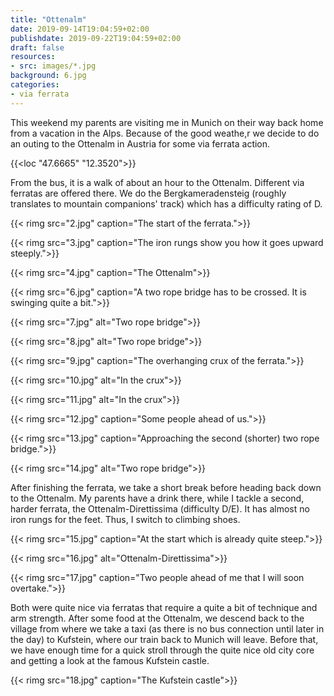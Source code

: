 ```yaml
---
title: "Ottenalm"
date: 2019-09-14T19:04:59+02:00
publishdate: 2019-09-22T19:04:59+02:00
draft: false
resources:
- src: images/*.jpg
background: 6.jpg
categories:
- via ferrata
---
```


This weekend my parents are visiting me in Munich on their way back home from
a vacation in the Alps. Because of the good weathe,r we decide to do an outing
to the Ottenalm in Austria for some via ferrata action.

{{<loc "47.6665" "12.3520">}}

From the bus, it is a walk of about an hour to the Ottenalm. Different via
ferratas are offered there. We do the Bergkameradensteig (roughly translates to
mountain companions' track) which has a difficulty rating of D.

{{< rimg src="2.jpg" caption="The start of the ferrata.">}}

{{< rimg src="3.jpg" caption="The iron rungs show you how it goes upward steeply.">}}

{{< rimg src="4.jpg" caption="The Ottenalm">}}

{{< rimg src="6.jpg" caption="A two rope bridge has to be crossed. It is swinging quite a bit.">}}

{{< rimg src="7.jpg" alt="Two rope bridge">}}

{{< rimg src="8.jpg" alt="Two rope bridge">}}

{{< rimg src="9.jpg" caption="The overhanging crux of the ferrata.">}}

{{< rimg src="10.jpg" alt="In the crux">}}

{{< rimg src="11.jpg" alt="In the crux">}}

{{< rimg src="12.jpg" caption="Some people ahead of us.">}}

{{< rimg src="13.jpg" caption="Approaching the second (shorter) two rope bridge.">}}

{{< rimg src="14.jpg" alt="Two rope bridge">}}

After finishing the ferrata, we take a short break before heading back down to
the Ottenalm. My parents have a drink there, while I tackle a second, harder
ferrata, the Ottenalm-Direttissima (difficulty D/E). It has almost no iron rungs
for the feet. Thus, I switch to climbing shoes.

{{< rimg src="15.jpg" caption="At the start which is already quite steep.">}}

{{< rimg src="16.jpg" alt="Ottenalm-Direttissima">}}

{{< rimg src="17.jpg" caption="Two people ahead of me that I will soon overtake.">}}

Both were quite nice via ferratas that require a quite a bit of technique and
arm strength. After some food at the Ottenalm, we descend back to the village
from where we take a taxi (as there is no bus connection until later in the day)
to Kufstein, where our train back to Munich will leave. Before that, we have
enough time for a quick stroll through the quite nice old city core and getting
a look at the famous Kufstein castle.

{{< rimg src="18.jpg" caption="The Kufstein castle">}}
